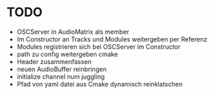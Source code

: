 # TODO

- OSCServer in AudioMatrix als member
- Im Constructor an Tracks und Modules weitergeben per Referenz
- Modules registrieren sich bei OSCServer im Constructor
- path zu config weitergeben cmake
- Header zusammenfassen
- neuen AudioBuffer reinbringen
- initialize channel num juggling
- Pfad von yaml datei aus Cmake dynamisch reinklatschen
